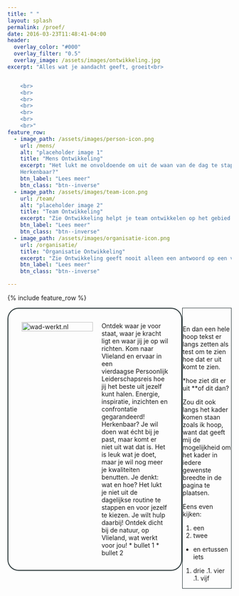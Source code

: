 ```yaml
---
title: " "
layout: splash
permalink: /proef/
date: 2016-03-23T11:48:41-04:00
header:
  overlay_color: "#000"
  overlay_filter: "0.5"
  overlay_image: /assets/images/ontwikkeling.jpg
excerpt: "Alles wat je aandacht geeft, groeit<br>


	<br>
	<br>
	<br>
	<br>	
	<br>
	<br>
	<br>"
feature_row:
  - image_path: /assets/images/person-icon.png
    url: /mens/
    alt: "placeholder image 1"
    title: "Mens Ontwikkeling"
    excerpt: "Het lukt me onvoldoende om uit de waan van de dag te stappen en voor mezelf te kiezen.
    Herkenbaar?"
    btn_label: "Lees meer"
    btn_class: "btn--inverse"
  - image_path: /assets/images/team-icon.png
    url: /team/
    alt: "placeholder image 2"
    title: "Team Ontwikkeling"
    excerpt: "Zie Ontwikkeling helpt je team ontwikkelen op het gebied van samenwerking, communicatie, feedback, zelfsturing en zelforganisatie. Ze biedt ondersteuning in de rol van teamcoach, trainer en adviseur."
    btn_label: "Lees meer"
    btn_class: "btn--inverse"
  - image_path: /assets/images/organisatie-icon.png
    url: /organisatie/
    title: "Organisatie Ontwikkeling"
    excerpt: "Zie Ontwikkeling geeft nooit alleen een antwoord op een vraagstuk. Ze helpt ook om het verandervermogen en de flexibiliteit te vergroten."
    btn_label: "Lees meer"
    btn_class: "btn--inverse"      

---
```


{% include feature_row %}

<div style="display: table;">
  <div style="display: table-row;">
    <div style="display: table-cell;">
      <!-- kader -->
      <div style="border-radius: 25px; border: 2px solid #293638; padding: 20px; display: table;">
        <div style="display: table-row;">
          <div style="display: table-cell; width: 200px; padding: 10px;">
            <a href="http://www.wad-werkt.nl"><img style="width: 100%;" src="https://twinmum1.github.io/zie-ontwikkeling/assets/images/wadwerkt-logo-colour.png" alt="wad-werkt.nl"/></a>
          </div>
          <div style="display: table-cell; padding: 10px; vertical-align: top;" markdown="1">Ontdek waar je voor staat, waar je kracht ligt en waar jij je op wil richten. Kom naar Vlieland en ervaar in een vierdaagse Persoonlijk Leiderschapsreis hoe jij het beste uit jezelf kunt halen. Energie, inspiratie, inzichten en confrontatie gegarandeerd!
Herkenbaar?
Je wil doen wat écht bij je past, maar komt er niet uit wat dat is.
Het is leuk wat je doet, maar je wil nog meer je kwaliteiten benutten. Je denkt: wat en hoe?
Het lukt je niet uit de dagelijkse routine te stappen en voor jezelf te kiezen. Je wilt hulp daarbij!
Ontdek dicht bij de natuur, op Vlieland, wat werkt voor jou!
* bullet 1
* bullet 2
          </div>
        </div>
      </div>
      <!-- kader -->
    </div>
    <div style="display: table-cell; border: 1px solid #293638;" markdown="1">En dan een hele hoop tekst er langs zetten als test om te zien hoe dat er uit komt te zien.

*hoe ziet dit er uit
**of dit dan?

Zou dit ook langs het kader komen staan zoals ik hoop, want dat geeft mij de mogelijkheid om het kader in iedere gewenste breedte in de pagina te plaatsen.

Eens even kijken:
1. een
1. twee
* en ertussen iets
1. drie
.1. vier
.1. vijf
    </div>
  </div>
</div>
